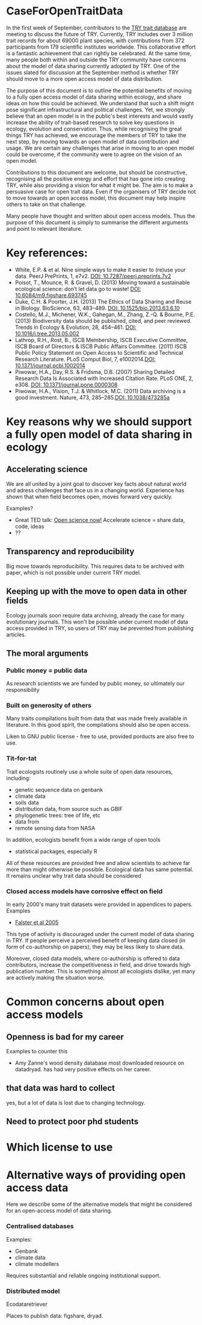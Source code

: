 CaseForOpenTraitData
====================

In the first week of September, contributors to the [TRY trait database](http://www.try-db.org/TryWeb/) are meeting to discuss the future of TRY. Currently, TRY includes over 3 million trait records for about 69000 plant species, with contributions from 372 participants from 179 scientific institutes worldwide. This collaborative effort is a fantastic achievement that can rightly be celebrated. At the same time, many people both within and outside the TRY community have concerns about the model of data sharing currently adopted by TRY. One of the issues slated for discussion at the September method is whether TRY should move to a more open access model of data distribution.

The purpose of this document is to outline the potential benefits of moving to a fully open access model of data sharing within ecology, and share ideas on how this could be achieved. We understand that such a shift might pose significant infrastructural and political challenges. Yet, we strongly believe that an open model is in the public's best interests and would vastly increase the ability of trait-based research to solve key questions in ecology, evolution and conservation. Thus, while recognising the great things TRY has achieved, we encourage the members of TRY to take the next step, by moving towards an open model of data contribution and usage. We are certain any challenges that arise in moving to an open model could be overcome, if the community were to agree on the vision of an open model.

Contributions to this document are welcome, but should be constructive, recognising all the positive energy and effort that has gone into creating TRY, while also providing a vision for what it might be. The aim is to make a persuasive case for open trait data. Even if the organisers of TRY decide not to move towards an open access model, this document may help inspire others to take on that challenge.

Many people have thought and written about open access models. Thus the purpose of this document is simply to summarise the different arguments and point to relevant literature.

# Key references:

- White, E.P. & et al. Nine simple ways to make it easier to (re)use your data. PeerJ PrePrints, 1, e7v2. [DOI: 10.7287/peerj.preprints.7v2](http://doi.org/10.7287/peerj.preprints.7v2)
- Poisot, T., Mounce, R. & Gravel, D. (2013) Moving toward a sustainable ecological science: don’t let data go to waste! [DOI: 10.6084/m9.figshare.693745](http://doi.org/10.6084/m9.figshare.693745)
- Duke, C.H. & Poorter, J.H. (2013) The Ethics of Data Sharing and Reuse in Biology. BioScience, 63, 483–489. [DOI: 10.1525/bio.2013.63.6.10](http://doi.org/10.1525/bio.2013.63.6.10)
- Costello, M.J., Michener, W.K., Gahegan, M., Zhang, Z.-Q. & Bourne, P.E. (2013) Biodiversity data should be published, cited, and peer reviewed. Trends in Ecology & Evolution, 28, 454–461. [DOI: 10.1016/j.tree.2013.05.002](http://doi.org/10.1016/j.tree.2013.05.002)
- Lathrop, R.H., Rost, B., ISCB Membership, ISCB Executive Committee, ISCB Board of Directors & ISCB Public Affairs Committee. (2011) ISCB Public Policy Statement on Open Access to Scientific and Technical Research Literature. PLoS Comput Biol, 7, e1002014.[DOI: 10.1371/journal.pcbi.1002014](http://doi.org/10.1371/journal.pcbi.1002014)
- Piwowar, H.A., Day, R.S. & Fridsma, D.B. (2007) Sharing Detailed Research Data Is Associated with Increased Citation Rate. PLoS ONE, 2, e308. [DOI: 10.1371/journal.pone.0000308](http://doi.org/10.1371/journal.pone.0000308)
- Piwowar, H.A., Vision, T.J. & Whitlock, M.C. (2011) Data archiving is a good investment. Nature, 473, 285–285.[DOI: 10.1038/473285a](http://doi.org/10.1038/473285a)

# Key reasons why we should support a fully open model of data sharing in ecology

## Accelerating science

We are all united by a joint goal to discover key facts about natural world and adress challenges that face us in a changing world. Experience has shown that when field becomes open, moves forward very quickly.

Examples?

- Great TED talk: [Open science now!](http://bit.ly/18QNFEv)  Accelerate science = share data, code, ideas
- ??

## Transparency and reproducibility

Big move towards reproducibility. This requires data to be archived with paper, which is not possible under current TRY model.

## Keeping up with the move to open data in other fields

Ecology journals soon require data archiving, already the case for many evolutionary journals. This won't be possible under current model of data access provided in TRY, so users of TRY may be prevented from publishing articles.

## The moral arguments

### Public money = public data
As research scientists we are funded by public money, so ultimately our responsibility

### Built on generosity of others

Many traits compilations built from data that was made freely available in literature. In this good spirit, the compilations should also be open access.

Liken to GNU public license - free to use, provided porducts are also free to use.


### Tit-for-tat
Trait ecologists routinely use a whole suite of open data resources, including:

- genetic sequence data on genbank
- climate data
- soils data
- distribution data, from source such as GBIF
- phylogenetic trees: tree of life, etc
- data from
- remote sensing data from NASA

In addition, ecologists benefit from a wide range of open tools

- statistical packages, especially R

All of these resources are provided free and allow scientists to achieve far more than might otherwise be possible. Ecological data has same potential.  It remains unclear why trait data should be considered

### Closed access models have corrosive effect on field
In early 2000's many trait datasets were provided in appendices to papers. Examples

- [Falster et al 2005]( http://doi.org/10.1111/j.0022-0477.2005.00992.x)

This type of activity is discouraged under the current model of data sharing in TRY. If people perceive a perceived benefit of keeping data closed (in form of co-authorship on papers), they may be less likely to share data.

Moreover, closed data models, where co-authorship is offered to data contributors, increase the competitiveness in field, and drive towards high publication number. This is something almost all ecologists dislike, yet many are actively making the situation worse.

# Common concerns about open access models

## Openness is bad for my career

Examples to counter this

- Amy Zanne's wood density database most downloaded resource on datadryad. has had very positive effects on her career.

## that data was hard to collect

yes, but a lot of data is lost due to changing technology.

## Need to protect poor phd students


# Which license to use



# Alternative ways of providing open access data

Here we describe some of the alternative models that might be considered for an open-access model of data sharing.

### Centralised databases

Examples:

- Genbank
- climate data
- climate modellers

Requires substantial and reliable ongoing institutional support.

### Distributed model

Ecodataretriever

Places to publish data: figshare, dryad.

